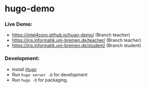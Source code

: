 # hugo-demo

### Live Demo: 
* https://intel4coro.github.io/hugo-demo/ (Branch teacher)
* https://iris.informatik.uni-bremen.de/teacher/  (Branch teacher)
* https://iris.informatik.uni-bremen.de/student/  (Branch student)

### Development:

* Install [Hugo](https://gohugo.io/installation/)
* Run `hugo server -D` for development
* Run `hugo -D` for packaging.

